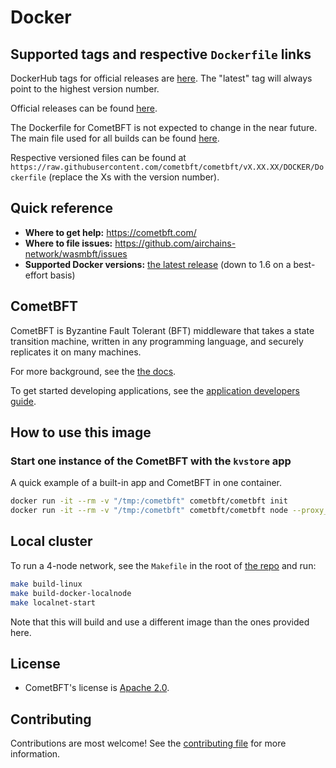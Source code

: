 # Docker

## Supported tags and respective `Dockerfile` links

DockerHub tags for official releases are [here](https://hub.docker.com/r/cometbft/cometbft/tags/). The "latest" tag will always point to the highest version number.

Official releases can be found [here](https://github.com/airchains-network/wasmbft/releases).

The Dockerfile for CometBFT is not expected to change in the near future. The main file used for all builds can be found [here](https://raw.githubusercontent.com/cometbft/cometbft/main/DOCKER/Dockerfile).

Respective versioned files can be found at `https://raw.githubusercontent.com/cometbft/cometbft/vX.XX.XX/DOCKER/Dockerfile` (replace the Xs with the version number).

## Quick reference

- **Where to get help:** <https://cometbft.com/>
- **Where to file issues:** <https://github.com/airchains-network/wasmbft/issues>
- **Supported Docker versions:** [the latest release](https://github.com/moby/moby/releases) (down to 1.6 on a best-effort basis)

## CometBFT

CometBFT is Byzantine Fault Tolerant (BFT) middleware that takes a state transition machine, written in any programming language, and securely replicates it on many machines.

For more background, see the [the docs](https://docs.cometbft.com/v0.38.x/introduction/#quick-start).

To get started developing applications, see the [application developers guide](https://docs.cometbft.com/v0.38.x/introduction/quick-start.html).

## How to use this image

### Start one instance of the CometBFT with the `kvstore` app

A quick example of a built-in app and CometBFT in one container.

```sh
docker run -it --rm -v "/tmp:/cometbft" cometbft/cometbft init
docker run -it --rm -v "/tmp:/cometbft" cometbft/cometbft node --proxy_app=kvstore
```

## Local cluster

To run a 4-node network, see the `Makefile` in the root of [the repo](https://github.com/airchains-network/wasmbft/blob/v0.38.x/Makefile) and run:

```sh
make build-linux
make build-docker-localnode
make localnet-start
```

Note that this will build and use a different image than the ones provided here.

## License

- CometBFT's license is [Apache 2.0](https://github.com/airchains-network/wasmbft/blob/v0.38.x/LICENSE).

## Contributing

Contributions are most welcome! See the [contributing file](https://github.com/airchains-network/wasmbft/blob/v0.38.x/CONTRIBUTING.md) for more information.
